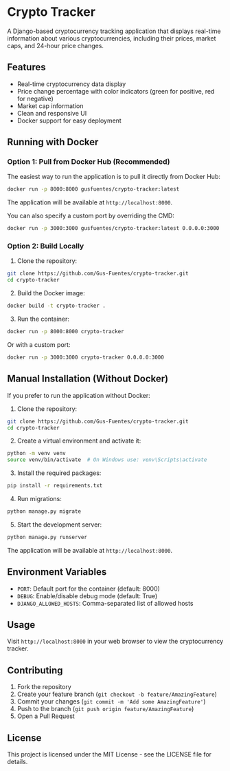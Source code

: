 # Crypto Tracker

A Django-based cryptocurrency tracking application that displays real-time information about various cryptocurrencies, including their prices, market caps, and 24-hour price changes.

## Features

- Real-time cryptocurrency data display
- Price change percentage with color indicators (green for positive, red for negative)
- Market cap information
- Clean and responsive UI
- Docker support for easy deployment

## Running with Docker

### Option 1: Pull from Docker Hub (Recommended)

The easiest way to run the application is to pull it directly from Docker Hub:

```bash
docker run -p 8000:8000 gusfuentes/crypto-tracker:latest
```

The application will be available at `http://localhost:8000`.

You can also specify a custom port by overriding the CMD:

```bash
docker run -p 3000:3000 gusfuentes/crypto-tracker:latest 0.0.0.0:3000
```

### Option 2: Build Locally

1. Clone the repository:
```bash
git clone https://github.com/Gus-Fuentes/crypto-tracker.git
cd crypto-tracker
```

2. Build the Docker image:
```bash
docker build -t crypto-tracker .
```

3. Run the container:
```bash
docker run -p 8000:8000 crypto-tracker
```

Or with a custom port:
```bash
docker run -p 3000:3000 crypto-tracker 0.0.0.0:3000
```

## Manual Installation (Without Docker)

If you prefer to run the application without Docker:

1. Clone the repository:
```bash
git clone https://github.com/Gus-Fuentes/crypto-tracker.git
cd crypto-tracker
```

2. Create a virtual environment and activate it:
```bash
python -m venv venv
source venv/bin/activate  # On Windows use: venv\Scripts\activate
```

3. Install the required packages:
```bash
pip install -r requirements.txt
```

4. Run migrations:
```bash
python manage.py migrate
```

5. Start the development server:
```bash
python manage.py runserver
```

The application will be available at `http://localhost:8000`.

## Environment Variables

- `PORT`: Default port for the container (default: 8000)
- `DEBUG`: Enable/disable debug mode (default: True)
- `DJANGO_ALLOWED_HOSTS`: Comma-separated list of allowed hosts

## Usage

Visit `http://localhost:8000` in your web browser to view the cryptocurrency tracker.

## Contributing

1. Fork the repository
2. Create your feature branch (`git checkout -b feature/AmazingFeature`)
3. Commit your changes (`git commit -m 'Add some AmazingFeature'`)
4. Push to the branch (`git push origin feature/AmazingFeature`)
5. Open a Pull Request

## License

This project is licensed under the MIT License - see the LICENSE file for details.
